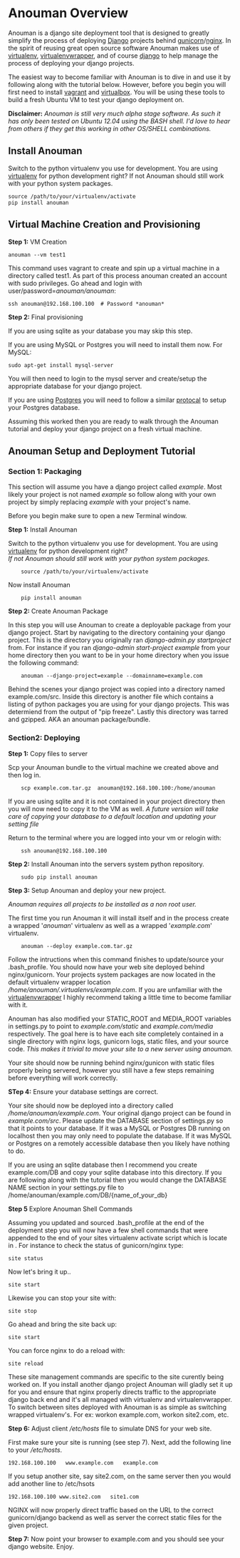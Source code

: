 Anouman Overview
================

Anouman is a django site deployment tool that is designed to greatly simplify the process of deploying [Django](https://www.djangoproject.com/) projects behind [gunicorn](http://gunicorn.org/)/[nginx](http://nginx.com/).  In the spirit of reusing great open source software Anouman makes use of [virtualenv](https://pypi.python.org/pypi/virtualenv), [virtualenvwrapper](http://virtualenvwrapper.readthedocs.org/en/latest/), and of course [django](https://www.djangoproject.com/) to help manage the process of deploying your django projects.  

The easiest way to become familiar with Anouman is to dive in and use it by following along with the tutorial below.  However, before you begin you will first need to install [vagrant](http://www.vagrantup.com/) and [virtualbox](https://www.virtualbox.org/).  You will be using these tools to build a fresh Ubuntu VM to test your django deployment on.

**Disclaimer:** *Anouman is still very much alpha stage software.  As such it has only been tested on Ubuntu 12.04 using the BASH shell.  I'd love to hear from others if they get this working in other OS/SHELL combinations.*  

Install Anouman
--------------

Switch to the python virtualenv you use for development.  You are using [virtualenv](http://www.virtualenv.org/en/latest/) for python development right?  If not Anouman should still work with your python system packages.

    source /path/to/your/virtualenv/activate
    pip install anouman

Virtual Machine Creation and Provisioning
-----------------------------------------

**Step 1:** VM Creation
    
    anouman --vm test1

This command uses vagrant to create and spin up a virtual machine in a directory called test1.
As part of this process anouman created an account with sudo privileges.  Go ahead and login with user/password=*anouman/anouman*:

    ssh anouman@192.168.100.100  # Password *anouman*

**Step 2:** Final provisioning

If you are using sqlite as your database you may skip this step.

If you are using MySQL or Postgres you will need to install them now.  For MySQL:

    sudo apt-get install mysql-server

You will then need to login to the mysql server and create/setup the appropriate database for your django project.

If you are using [Postgres](http://www.postgresql.org/download/linux/ubuntu/) you will need to follow a similar [protocal](http://www.postgresql.org/download/linux/ubuntu/) to setup your Postgres database.


Assuming this worked then you are ready to walk through the Anouman tutorial and deploy your django project on a fresh virtual machine.



Anouman Setup and Deployment Tutorial
-----------------------------

### Section 1:  Packaging

This section will assume you have a django project called *example*.   Most likely your project is not named *example*
so follow along with your own project by simply replacing *example* with your project's name.

Before you begin make sure to open a new Terminal window.

**Step 1:** Install Anouman

Switch to the python virtualenv you use for development.
You are using [virtualenv](http://www.virtualenv.org/en/latest/) for python development right?  
*If not Anouman should still work with your python system packages.*

        source /path/to/your/virtualenv/activate

Now install Anouman

        pip install anouman

**Step 2:** Create Anouman Package

In this step you will use Anouman to create a deployable package from your django project.  Start by navigating to the directory containing your django project. This is the directory you originally ran *django-admin.py startproject* from. For instance if you ran *django-admin start-project example* from your home directory then you want to be in your home directory when you issue the following command:

        anouman --django-project=example --domainname=example.com

Behind the scenes your django project was copied into a directory named example.com/src. Inside this directory is another file which contains a listing of python packages you are using for your django projects.  This was determiend from the output of "pip freeze".  Lastly this directory was tarred and gzipped. AKA an anouman package/bundle.

### Section2:  Deploying

**Step 1:** Copy files to server

Scp your Anouman bundle to the virtual machine we created above and then log in.

        scp example.com.tar.gz  anouman@192.168.100.100:/home/anouman
        
If you are using sqlite and it is not contained in your project directory then you will now need to copy it to the VM as well. *A future version will take care of copying your database to a default location and updating your setting file*

Return to the terminal where you are logged into your vm or relogin with:

        ssh anouman@192.168.100.100

**Step 2:** Install Anouman into the servers system python repository.  

        sudo pip install anouman

**Step 3:** Setup Anouman and deploy your new project.

*Anouman requires all projects to be installed as a non root user.*

The first time you run Anouman it will install itself and in the process create a wrapped '*anouman*' virtualenv as well as a wrapped '*example.com*' virtualenv.  

        anouman --deploy example.com.tar.gz

Follow the intructions when this command finishes to update/source your .bash_profile.  You should now have your web site deployed behind nginx/gunicorn.  Your projects system packages are now located in the default virtualenv wrapper location */home/anouman/.virtualenvs/example.com*.  If you are unfamiliar with the  [virtualenvwrapper](http://virtualenvwrapper.readthedocs.org/en/latest/) I highly recommend taking a little time to become familiar with it.

Anouman has also modified your STATIC_ROOT and MEDIA_ROOT variables in settings.py to point to *example.com/static* and *example.com/media* respectively.  The goal here is to have each site completely contained in a single directory with nginx logs, gunicorn logs, static files, and your source code.  *This makes it trivial to move your site to a new server using anouman.*         

Your site should now be running behind nginx/gunicon with static files properly being servered, however you still have a few steps remaining before everything will work correctly.
    
**STep 4:** Ensure your database settings are correct.

Your site should now be deployed into a directory called */home/anouman/example.com*.  Your original django project can be found in *example.com/src*.  Please update the DATABASE section of settings.py so that it points to your database. If it was a MySQL or Postgres DB running on localhost then you may only need to populate the database.  If it was MySQL or Postgres on a remotely accessible database then you likely have nothing to do.

If you are using an sqlite database then I recommend you create example.com/DB and copy your sqlite database into this directory.  If you are following along with the tutorial then you would change the DATABASE NAME section in your settings.py file to  /home/anouman/example.com/DB/{name_of_your_db}
    
**Step 5**  Explore Anouman Shell Commands

Assuming you updated and sourced .bash_profile at the end of the deployment step you will now have a few shell commands that were appended to the end of your sites virtualenv activate script which is locate in .  For instance to check the status of gunicorn/nginx type:

    site status
    
Now let's bring it up..

    site start
    
Likewise you can stop your site with:

    site stop
    
Go ahead and bring the site back up:

    site start
    
You can force nginx to do a reload with:

    site reload

These site management commands are specific to the site curently being worked on.  If you install another django project Anouman will gladly set it up for you and ensure that nginx properly directs traffic to the appropriate django back end and it's all managed with virtualenv and virtualenvwrapper.  To switch between sites deployed with Anouman is as simple as switching wrapped virtualenv's.  For ex:  workon example.com, workon site2.com, etc.

**Step 6:**  Adjust client */etc/hosts* file to simulate DNS for your web site.  

First make sure your site is running (see step 7).  Next, add the following line to your */etc/hosts*.

    192.168.100.100   www.example.com   example.com
    
If you setup another site, say site2.com, on the same server then you would add another line to /etc/hsots

    192.168.100.100 www.site2.com   site1.com
    
NGINX will now properly direct traffic based on the URL to the correct gunicorn/django backend as well as server the correct static files for the given project. 

**Step 7:** Now point your browser to example.com and you should see your django website.  Enjoy. 
